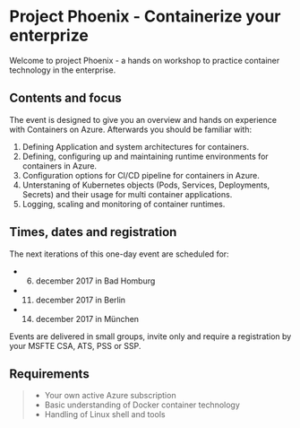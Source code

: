 # Project Phoenix - Containerize your enterprize

Welcome to project Phoenix - a hands on workshop to practice container technology in the enterprise.

## Contents and focus
The event is designed to give you an overview and hands on experience with Containers on Azure. Afterwards you should be familiar with:
1. Defining Application and system architectures for containers.
2. Defining, configuring up and maintaining runtime environments for containers in Azure.
3. Configuration options for CI/CD pipeline for containers in Azure.
4. Unterstaning of Kubernetes objects (Pods, Services, Deployments, Secrets) and their usage for multi container applications.
5. Logging, scaling and monitoring of container runtimes.

## Times, dates and registration

The next iterations of this one-day event are scheduled for:
- 06. december 2017 in Bad Homburg
- 11. december 2017 in Berlin
- 14. december 2017 in München

Events are delivered in small groups, invite only and require a registration by your MSFTE CSA, ATS, PSS or SSP.

## Requirements
> - Your own active Azure subscription
> - Basic understanding of Docker container technology
> - Handling of Linux shell and tools  